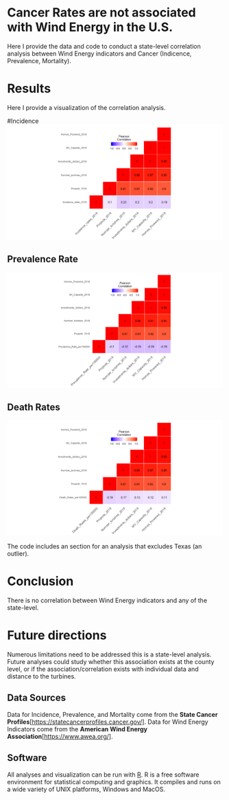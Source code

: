 # Cancer Rates are not associated with Wind Energy in the U.S.
Here I provide the data and code to conduct a state-level correlation analysis between Wind Energy indicators and Cancer (Indicence, Prevalence, Mortality).

# Results
Here I provide a visualization of the correlation analysis. 

#Incidence 
![Incidence](Rplot11.png)

## Prevalence Rate
![Prevalence](Rplot10.png)

## Death Rates
![Death Rates](Rplot09.png)

The code includes an section for an analysis that excludes Texas (an outlier). 

# Conclusion 
There is no correlation between Wind Energy indicators and any of the state-level. 

# Future directions
Numerous limitations need to be addressed this is a state-level analysis. Future analyses could study whether this association exists at the county level, or if the association/correlation exists with individual data and distance to the turbines. 

## Data Sources

Data for Incidence, Prevalence, and Mortality come from the **State Cancer Profiles**[https://statecancerprofiles.cancer.gov/].
Data for Wind Energy Indicators come from the **American Wind Energy Association**[https://www.awea.org/].

## Software
All analyses and visualization can be run with [R](https://www.r-project.org/). R is a free software environment for statistical computing and graphics. It compiles and runs on a wide variety of UNIX platforms, Windows and MacOS.
